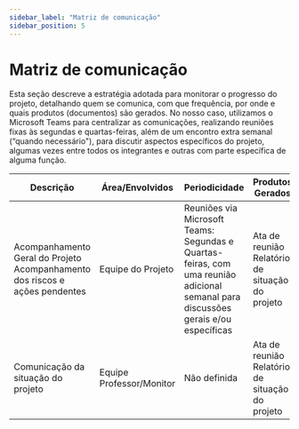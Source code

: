 ```yaml
---
sidebar_label: "Matriz de comunicação"
sidebar_position: 5
---
```


# Matriz de comunicação

Esta seção descreve a estratégia adotada para monitorar o progresso do projeto, detalhando quem se comunica, com que frequência, por onde e quais produtos (documentos) são gerados. No nosso caso, utilizamos o Microsoft Teams para centralizar as comunicações, realizando reuniões fixas às segundas e quartas-feiras, além de um encontro extra semanal (“quando necessário"), para discutir aspectos específicos do projeto, algumas vezes entre todos os integrantes e outras com parte específica de alguma função.

| **Descrição**                                                                                          | **Área/Envolvidos**             | **Periodicidade**                                                                                                   | **Produtos Gerados**                                  |
|--------------------------------------------------------------------------------------------------------|----------------------------------|----------------------------------------------------------------------------------------------------------------------|--------------------------------------------------------|
|Acompanhamento Geral do Projeto<br />Acompanhamento dos riscos e ações pendentes                 |Equipe do Projeto              |Reuniões via Microsoft Teams:<br /> Segundas e Quartas-feiras, com uma reunião adicional semanal para discussões gerais e/ou específicas |Ata de reunião<br />Relatório de situação do projeto |
|Comunicação da situação do projeto                                                                   |Equipe  <br />Professor/Monitor    |Não definida                                                                                                       | Ata de reunião<br />Relatório de situação do projeto |

